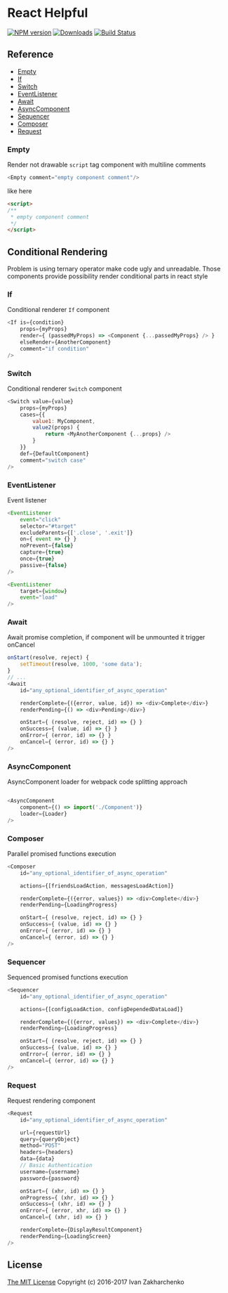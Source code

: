 # React Helpful

[![NPM version][npm-image]][npm-url]
[![Downloads][downloads-image]][npm-url]
[![Build Status][travis-image]][travis-url]

## Reference

 - [Empty](#Empty)
 - [If](#If)
 - [Switch](#Switch)
 - [EventListener](#EventListener)
 - [Await](#Await)
 - [AsyncComponent](#AsyncComponent)
 - [Sequencer](#Sequencer)
 - [Composer](#Composer)
 - [Request](#Request)

### <a name="Empty"></a> Empty
Render not drawable `script` tag component with multiline comments
``` javascript
<Empty comment="empty component comment"/>
```
like here
``` html
<script>
/**
 * empty component comment
 */
</script>
```

## Conditional Rendering

Problem is using ternary operator make code ugly and unreadable.
Those components provide possibility render conditional parts in react style

### <a name="If"></a> If
Conditional renderer `If` component

``` javascript
<If is={condition}
    props={myProps}
    render={ (passedMyProps) => <Component {...passedMyProps} /> }
    elseRender={AnotherComponent}
    comment="if condition"
/>
```

### <a name="Switch"></a> Switch
Conditional renderer `Switch` component
``` javascript
<Switch value={value}
    props={myProps}
    cases={{
        value1: MyComponent,
        value2(props) {
            return <MyAnotherComponent {...props} />
        }
    }}
    def={DefaultComponent}
    comment="switch case"
/>
```


### <a name="EventListener"></a> EventListener

Event listener

``` javascript
<EventListener
    event="click"
    selector="#target"
    excludeParents={['.close', '.exit']}
    on={ event => {} }
    noPrevent={false}
    capture={true}
    once={true}
    passive={false}
/>
```

``` javascript
<EventListener
    target={window}
    event="load"
/>
```

### <a name="Await"></a> Await
Await promise completion, if component will be unmounted it trigger onCancel
``` javascript
onStart(resolve, reject) {
    setTimeout(resolve, 1000, 'some data');
}
// ...
<Await
    id="any_optional_identifier_of_async_operation"

    renderComplete={({error, value, id}) => <div>Complete</div>}
    renderPending={() => <div>Pending</div>}

    onStart={ (resolve, reject, id) => {} }
    onSuccess={ (value, id) => {} }
    onError={ (error, id) => {} }
    onCancel={ (error, id) => {} }
/>
```

### <a name="AsyncComponent"></a> AsyncComponent
AsyncComponent loader for webpack code splitting approach
``` javascript

<AsyncComponent
    component={() => import('./Component')}
    loader={Loader}
/>
```

### <a name="Composer"></a> Composer
Parallel promised functions execution
``` javascript
<Composer
    id="any_optional_identifier_of_async_operation"

    actions={[friendsLoadAction, messagesLoadAction]}

    renderComplete={({error, values}) => <div>Complete</div>}
    renderPending={LoadingProgress}

    onStart={ (resolve, reject, id) => {} }
    onSuccess={ (value, id) => {} }
    onError={ (error, id) => {} }
    onCancel={ (error, id) => {} }
/>
```

### <a name="Sequencer"></a> Sequencer
Sequenced promised functions execution
``` javascript
<Sequencer
    id="any_optional_identifier_of_async_operation"

    actions={[configLoadAction, configDependedDataLoad]}

    renderComplete={({error, values}) => <div>Complete</div>}
    renderPending={LoadingProgress}

    onStart={ (resolve, reject, id) => {} }
    onSuccess={ (value, id) => {} }
    onError={ (error, id) => {} }
    onCancel={ (error, id) => {} }
/>
```


### <a name="Request"></a> Request
Request rendering component
``` javascript
<Request
    id="any_optional_identifier_of_async_operation"

    url={requestUrl}
    query={queryObject}
    method="POST"
    headers={headers}
    data={data}
    // Basic Authentication
    username={username}
    password={password}

    onStart={ (xhr, id) => {} }
    onProgress={ (xhr, id) => {} }
    onSuccess={ (xhr, id) => {} }
    onError={ (error, xhr, id) => {} }
    onCancel={ (xhr, id) => {} }

    renderComplete={DisplayResultComponent}
    renderPending={LoadingScreen}
/>
```

## License
[The MIT License](http://opensource.org/licenses/MIT)
Copyright (c) 2016-2017 Ivan Zakharchenko


[downloads-image]: https://img.shields.io/npm/dm/react-helpful.svg
[npm-url]: https://www.npmjs.com/package/react-helpful
[npm-image]: https://img.shields.io/npm/v/react-helpful.svg

[travis-url]: https://travis-ci.org/3axap4eHko/react-helpful
[travis-image]: https://img.shields.io/travis/3axap4eHko/react-helpful/master.svg
